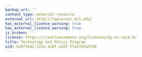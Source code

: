 ```yaml
---
backup_url: ''
content_type: external-resource
external_url: http://tppserver.mit.edu/
has_external_licence_warning: true
has_external_license_warning: true
is_broken: ''
license: https://creativecommons.org/licenses/by-nc-sa/4.0/
title: Technology and Policy Program
uid: 520ffe92-222e-428f-a26f-ffa5767a5f68
---
```

